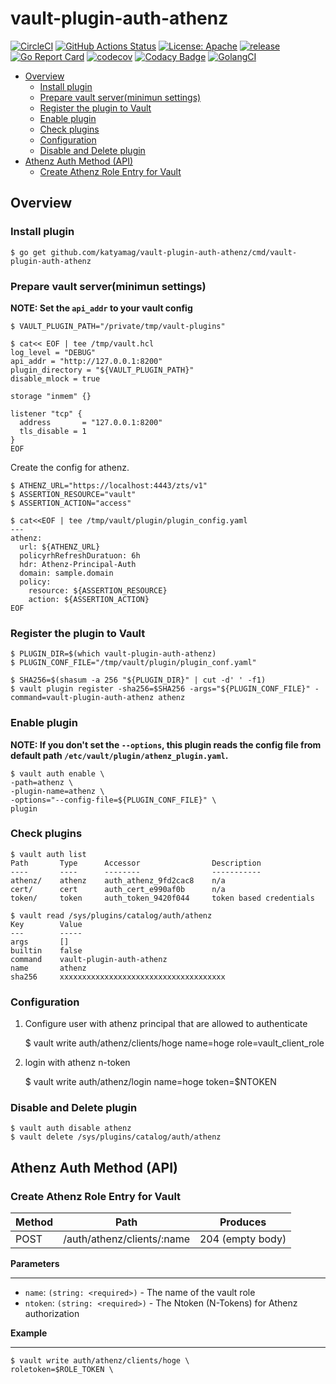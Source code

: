 # vault-plugin-auth-athenz

[![CircleCI](https://circleci.com/gh/katyamag/vault-plugin-auth-athenz/tree/master.svg?style=svg)](https://circleci.com/gh/katyamag/vault-plugin-auth-athenz/tree/master) [![GitHub Actions Status](https://github.com/katyamag/vault-plugin-auth-athenz/workflows/vault-athenz-auth-plugin/badge.svg?branch=master)](https://github.com/katyamag/vault-plugin-auth-athenz/actions) [![License: Apache](https://img.shields.io/badge/License-Apache%202.0-blue.svg?style=flat-square)](https://opensource.org/licenses/Apache-2.0) [![release](https://img.shields.io/github/release/katyamag/vault-plugin-auth-athenz.svg?style=flat-square)](https://github.com/katyamag/vault-plugin-auth-athenz/releases/latest) [![Go Report Card](https://goreportcard.com/badge/github.com/katyamag/vault-plugin-auth-athenz)](https://goreportcard.com/report/github.com/katyamag/vault-plugin-auth-athenz) [![codecov](https://codecov.io/gh/katyamag/vault-plugin-auth-athenz/branch/master/graph/badge.svg)](https://codecov.io/gh/katyamag/vault-plugin-auth-athenz) [![Codacy Badge](https://api.codacy.com/project/badge/Grade/b882607af6db48f88f3c2fbd33e78686)](https://www.codacy.com/manual/katyamag/vault-plugin-auth-athenz?utm_source=github.com&utm_medium=referral&utm_content=katyamag/vault-plugin-auth-athenz&utm_campaign=Badge_Grade) [![GolangCI](https://golangci.com/badges/github.com/katyamag/vault-plugin-auth-athenz.svg?style=flat-square)](https://golangci.com/r/github.com/katyamag/vault-plugin-auth-athenz)

<!-- START doctoc generated TOC please keep comment here to allow auto update -->

<!-- DON'T EDIT THIS SECTION, INSTEAD RE-RUN doctoc TO UPDATE -->

-   [Overview](#overview)
    -   [Install plugin](#install-plugin)
    -   [Prepare vault server(minimun settings)](#prepare-vault-serverminimun-settings)
    -   [Register the plugin to Vault](#register-the-plugin-to-vault)
    -   [Enable plugin](#enable-plugin)
    -   [Check plugins](#check-plugins)
    -   [Configuration](#configuration)
    -   [Disable and Delete plugin](#disable-and-delete-plugin)
-   [Athenz Auth Method (API)](#athenz-auth-method-api)
    -   [Create Athenz Role Entry for Vault](#create-athenz-role-entry-for-vault)

<!-- END doctoc generated TOC please keep comment here to allow auto update -->

## Overview

### Install plugin
```
$ go get github.com/katyamag/vault-plugin-auth-athenz/cmd/vault-plugin-auth-athenz
```

### Prepare vault server(minimun settings)

**NOTE: Set the `api_addr` to your vault config**

    $ VAULT_PLUGIN_PATH="/private/tmp/vault-plugins"

    $ cat<< EOF | tee /tmp/vault.hcl
    log_level = "DEBUG"
    api_addr = "http://127.0.0.1:8200"
    plugin_directory = "${VAULT_PLUGIN_PATH}"
    disable_mlock = true

    storage "inmem" {}

    listener "tcp" {
      address       = "127.0.0.1:8200"
      tls_disable = 1
    }
    EOF

Create the config for athenz.

    $ ATHENZ_URL="https://localhost:4443/zts/v1"
    $ ASSERTION_RESOURCE="vault"
    $ ASSERTION_ACTION="access"

    $ cat<<EOF | tee /tmp/vault/plugin/plugin_config.yaml
    ---
    athenz:
      url: ${ATHENZ_URL}
      policyrhRefreshDuratuon: 6h
      hdr: Athenz-Principal-Auth
      domain: sample.domain
      policy:
        resource: ${ASSERTION_RESOURCE}
        action: ${ASSERTION_ACTION}
    EOF

### Register the plugin to Vault

    $ PLUGIN_DIR=$(which vault-plugin-auth-athenz)
    $ PLUGIN_CONF_FILE="/tmp/vault/plugin/plugin_conf.yaml"

    $ SHA256=$(shasum -a 256 "${PLUGIN_DIR}" | cut -d' ' -f1)
    $ vault plugin register -sha256=$SHA256 -args="${PLUGIN_CONF_FILE}" -command=vault-plugin-auth-athenz athenz

### Enable plugin

**NOTE: If you don't set the `--options`, this plugin reads the config file from default path `/etc/vault/plugin/athenz_plugin.yaml`.**

    $ vault auth enable \
    -path=athenz \
    -plugin-name=athenz \
    -options="--config-file=${PLUGIN_CONF_FILE}" \
    plugin

### Check plugins

    $ vault auth list
    Path       Type      Accessor                Description
    ----       ----      --------                -----------
    athenz/    athenz    auth_athenz_9fd2cac8    n/a
    cert/      cert      auth_cert_e990af0b      n/a
    token/     token     auth_token_9420f044     token based credentials

    $ vault read /sys/plugins/catalog/auth/athenz
    Key        Value
    ---        -----
    args       []
    builtin    false
    command    vault-plugin-auth-athenz
    name       athenz
    sha256     xxxxxxxxxxxxxxxxxxxxxxxxxxxxxxxxxxxxx

### Configuration

1.  Configure user with athenz principal that are allowed to authenticate


    $ vault write auth/athenz/clients/hoge name=hoge role=vault_client_role

2.  login with athenz n-token


    $ vault write auth/athenz/login name=hoge token=$NTOKEN

### Disable and Delete plugin

    $ vault auth disable athenz
    $ vault delete /sys/plugins/catalog/auth/athenz

## Athenz Auth Method (API)

### Create Athenz Role Entry for Vault

| Method | Path                       | Produces         |
| ------ | -------------------------- | ---------------- |
| POST   | /auth/athenz/clients/:name | 204 (empty body) |

**Parameters**

* * *

-   `name`: `(string: <required>)` - The name of the vault role
-   `ntoken`: `(string: <required>)` - The Ntoken (N-Tokens) for Athenz authorization

**Example**

* * *

    $ vault write auth/athenz/clients/hoge \
    roletoken=$ROLE_TOKEN \

